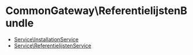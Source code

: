 # CommonGateway\ReferentielijstenBundle

*   [Service\InstallationService](Service/InstallationService.md)
*   [Service\ReferentielijstenService](Service/ReferentielijstenService.md)
